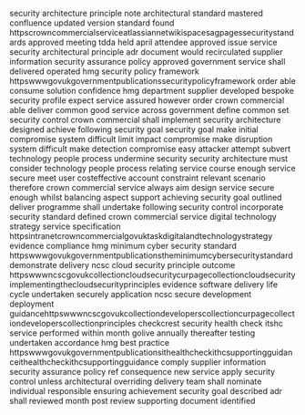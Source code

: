 security architecture principle note architectural standard mastered confluence updated version standard found httpscrowncommercialserviceatlassiannetwikispacesagpagessecuritystandards approved meeting tdda held april attendee approved issue service security architectural principle adr document would recirculated supplier information security assurance policy approved government service shall delivered operated hmg security policy framework httpswwwgovukgovernmentpublicationssecuritypolicyframework order able consume solution confidence hmg department supplier developed bespoke security profile expect service assured however order crown commercial able deliver common good service across government define common set security control crown commercial shall implement security architecture designed achieve following security goal security goal make initial compromise system difficult limit impact compromise make disruption system difficult make detection compromise easy attacker attempt subvert technology people process undermine security security architecture must consider technology people process relating service course enough service secure meet user costeffective account constraint relevant scenario therefore crown commercial service always aim design service secure enough whilst balancing aspect support achieving security goal outlined deliver programme shall undertake following security control incorporate security standard defined crown commercial service digital technology strategy service specification httpsintranetcrowncommercialgovuktaskdigitalandtechnologystrategy evidence compliance hmg minimum cyber security standard httpswwwgovukgovernmentpublicationstheminimumcybersecuritystandard demonstrate delivery ncsc cloud security principle outcome httpswwwncscgovukcollectioncloudsecuritycurpagecollectioncloudsecurityimplementingthecloudsecurityprinciples evidence software delivery life cycle undertaken securely application ncsc secure development deployment guidancehttpswwwncscgovukcollectiondeveloperscollectioncurpagecollectiondeveloperscollectionprinciples checkcrest security health check itshc service performed within month golive annually thereafter testing undertaken accordance hmg best practice httpswwwgovukgovernmentpublicationsithealthcheckithcsupportingguidanceithealthcheckithcsupportingguidance comply supplier information security assurance policy ref consequence new service apply security control unless architectural overriding delivery team shall nominate individual responsible ensuring achievement security goal described adr shall reviewed month post review supporting document identified